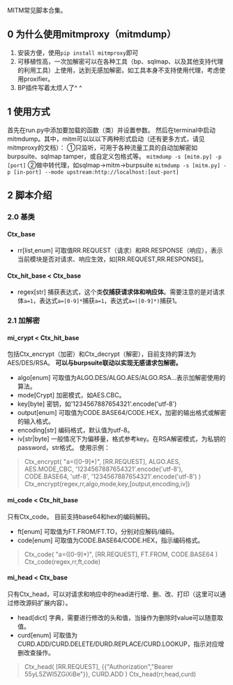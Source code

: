 MITM常见脚本合集。

## 0 为什么使用mitmproxy（mitmdump）
1. 安装方便，使用`pip install mitmproxy`即可
2. 可移植性高，一次加解密可以在各种工具（bp、sqlmap、以及其他支持代理的利用工具）上使用，达到无感加解密。如工具本身不支持使用代理，考虑使用proxifier。
3. BP插件写着太烦人了^ ^

## 1 使用方式
首先在run.py中添加要加载的函数（类）并设置参数。
然后在terminal中启动mitmdump。其中，mitm可以以以下两种形式启动（还有更多方式，请见mitmproxy的文档）：
①只监听，可用于各种流量工具的自动加解密如burpsuite、sqlmap tamper，或自定义包格式等。
`mitmdump -s [mitm.py] -p [port]` 
②做中转代理，如sqlmap->mitm->burpsuite
`mitmdump -s [mitm.py] -p [in-port] --mode upstream:http://localhost:[out-port]`

## 2 脚本介绍

### 2.0 基类

#### Ctx_base
- rr[list,enum] 可取值RR.REQUEST（请求）和RR.RESPONSE（响应），表示当前模块是否对请求、响应生效，如[RR.REQUEST,RR.RESPONSE]。

#### Ctx_hit_base < Ctx_base
- regex[str] 捕获表达式，这个类**仅捕获请求体和响应体**。需要注意的是对请求体`a=1`，表达式`a=[0-9]*`捕获`a=1`，表达式`a=([0-9]*)`捕获1。

### 2.1 加解密

#### mi_crypt < Ctx_hit_base
包括Ctx_encrypt（加密）和Ctx_decrypt（解密），目前支持的算法为AES/DES/RSA。
**可以与burpsuite联动以实现无感请求包解密。**
- algo[enum] 可取值为ALGO.DES/ALGO.AES/ALGO.RSA...表示加解密使用的算法。
- mode[Crypt] 加密模式，如AES.CBC。
- key[byte] 密钥，如'1234567887654321'.encode('utf-8')
- output[enum] 可取值为CODE.BASE64/CODE.HEX，加密的输出格式或解密的输入格式。
- encoding[str] 编码格式，默认值为utf-8。
- iv[str|byte] 一般情况下为偏移量，格式参考key。在RSA解密模式，为私钥的password，str格式。
使用示例：
>   Ctx_encrypt(
        "a=([0-9]*)",
        [RR.REQUEST],
        ALGO.AES,
        AES.MODE_CBC,
        '1234567887654321'.encode('utf-8'),
        CODE.BASE64,
        'utf-8',
        '1234567887654321'.encode('utf-8')
    )
>   Ctx_encrypt(regex,rr,algo,mode,key,[output,encoding,iv])

#### mi_code < Ctx_hit_base
只有Ctx_code。
目前支持base64和hex的编码解码。
- ft[enum] 可取值为FT.FROM/FT.TO，分别对应解码/编码。
- code[enum] 可取值为CODE.BASE64/CODE.HEX，指示编码格式。
>   Ctx_code(
        "a=([0-9]*)",
        [RR.REQUEST],
        FT.FROM,
        CODE.BASE64
    )
>   Ctx_code(regex,rr,ft,code)

#### mi_head < Ctx_base
只有Ctx_head，可以对请求和响应中的head进行增、删、改、打印（这里可以通过修改源码扩展内容）。
- head[dict] 字典，需要进行修改的头和值，当操作为删除时value可以随意取值。
- curd[enum] 可取值为CURD.ADD/CURD.DELETE/DURD.REPLACE/CURD.LOOKUP，指示对应增删改查操作。
>   Ctx_head(
        [RR.REQUEST],
        {{"Authorization","Bearer 55yL5ZWl5ZGiXiBe"}},
        CURD.ADD
    )
>   Ctx_head(rr,head,curd)